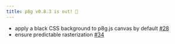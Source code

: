 ```yaml
---
title: p8g v0.8.3 is out! 🎉
---
```


* apply a black CSS background to p8g.js canvas by default [#28](https://github.com/bernhardfritz/p8g/issues/28)
* ensure predictable rasterization [#34](https://github.com/bernhardfritz/p8g/issues/34)